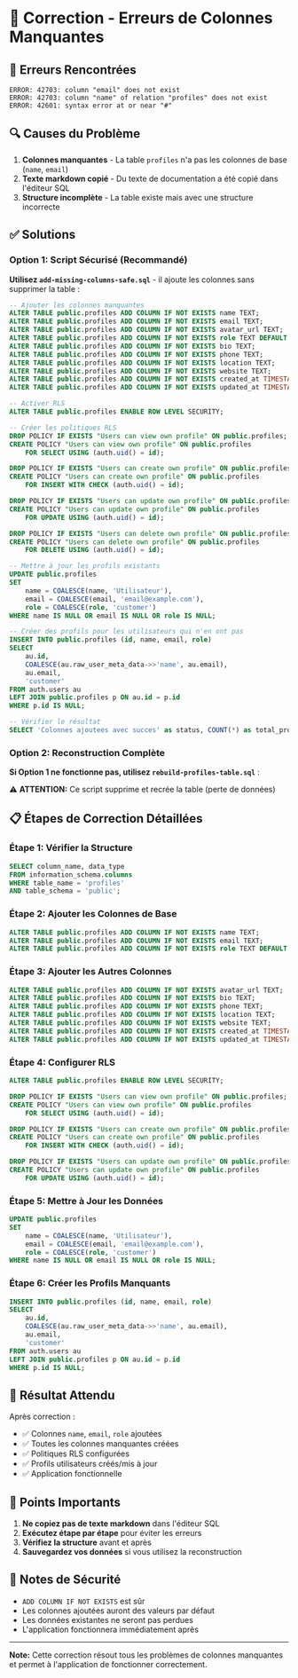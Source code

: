 # 🔧 Correction - Erreurs de Colonnes Manquantes

## 🚨 Erreurs Rencontrées

```
ERROR: 42703: column "email" does not exist
ERROR: 42703: column "name" of relation "profiles" does not exist
ERROR: 42601: syntax error at or near "#"
```

## 🔍 Causes du Problème

1. **Colonnes manquantes** - La table `profiles` n'a pas les colonnes de base (`name`, `email`)
2. **Texte markdown copié** - Du texte de documentation a été copié dans l'éditeur SQL
3. **Structure incomplète** - La table existe mais avec une structure incorrecte

## ✅ Solutions

### Option 1: Script Sécurisé (Recommandé)

**Utilisez `add-missing-columns-safe.sql`** - il ajoute les colonnes sans supprimer la table :

```sql
-- Ajouter les colonnes manquantes
ALTER TABLE public.profiles ADD COLUMN IF NOT EXISTS name TEXT;
ALTER TABLE public.profiles ADD COLUMN IF NOT EXISTS email TEXT;
ALTER TABLE public.profiles ADD COLUMN IF NOT EXISTS avatar_url TEXT;
ALTER TABLE public.profiles ADD COLUMN IF NOT EXISTS role TEXT DEFAULT 'customer';
ALTER TABLE public.profiles ADD COLUMN IF NOT EXISTS bio TEXT;
ALTER TABLE public.profiles ADD COLUMN IF NOT EXISTS phone TEXT;
ALTER TABLE public.profiles ADD COLUMN IF NOT EXISTS location TEXT;
ALTER TABLE public.profiles ADD COLUMN IF NOT EXISTS website TEXT;
ALTER TABLE public.profiles ADD COLUMN IF NOT EXISTS created_at TIMESTAMP WITH TIME ZONE DEFAULT NOW();
ALTER TABLE public.profiles ADD COLUMN IF NOT EXISTS updated_at TIMESTAMP WITH TIME ZONE DEFAULT NOW();

-- Activer RLS
ALTER TABLE public.profiles ENABLE ROW LEVEL SECURITY;

-- Créer les politiques RLS
DROP POLICY IF EXISTS "Users can view own profile" ON public.profiles;
CREATE POLICY "Users can view own profile" ON public.profiles
    FOR SELECT USING (auth.uid() = id);

DROP POLICY IF EXISTS "Users can create own profile" ON public.profiles;
CREATE POLICY "Users can create own profile" ON public.profiles
    FOR INSERT WITH CHECK (auth.uid() = id);

DROP POLICY IF EXISTS "Users can update own profile" ON public.profiles;
CREATE POLICY "Users can update own profile" ON public.profiles
    FOR UPDATE USING (auth.uid() = id);

DROP POLICY IF EXISTS "Users can delete own profile" ON public.profiles;
CREATE POLICY "Users can delete own profile" ON public.profiles
    FOR DELETE USING (auth.uid() = id);

-- Mettre à jour les profils existants
UPDATE public.profiles 
SET 
    name = COALESCE(name, 'Utilisateur'),
    email = COALESCE(email, 'email@example.com'),
    role = COALESCE(role, 'customer')
WHERE name IS NULL OR email IS NULL OR role IS NULL;

-- Créer des profils pour les utilisateurs qui n'en ont pas
INSERT INTO public.profiles (id, name, email, role)
SELECT 
    au.id,
    COALESCE(au.raw_user_meta_data->>'name', au.email),
    au.email,
    'customer'
FROM auth.users au
LEFT JOIN public.profiles p ON au.id = p.id
WHERE p.id IS NULL;

-- Vérifier le résultat
SELECT 'Colonnes ajoutees avec succes' as status, COUNT(*) as total_profiles FROM public.profiles;
```

### Option 2: Reconstruction Complète

**Si Option 1 ne fonctionne pas, utilisez `rebuild-profiles-table.sql`** :

⚠️ **ATTENTION:** Ce script supprime et recrée la table (perte de données)

## 📋 Étapes de Correction Détaillées

### Étape 1: Vérifier la Structure
```sql
SELECT column_name, data_type 
FROM information_schema.columns 
WHERE table_name = 'profiles' 
AND table_schema = 'public';
```

### Étape 2: Ajouter les Colonnes de Base
```sql
ALTER TABLE public.profiles ADD COLUMN IF NOT EXISTS name TEXT;
ALTER TABLE public.profiles ADD COLUMN IF NOT EXISTS email TEXT;
ALTER TABLE public.profiles ADD COLUMN IF NOT EXISTS role TEXT DEFAULT 'customer';
```

### Étape 3: Ajouter les Autres Colonnes
```sql
ALTER TABLE public.profiles ADD COLUMN IF NOT EXISTS avatar_url TEXT;
ALTER TABLE public.profiles ADD COLUMN IF NOT EXISTS bio TEXT;
ALTER TABLE public.profiles ADD COLUMN IF NOT EXISTS phone TEXT;
ALTER TABLE public.profiles ADD COLUMN IF NOT EXISTS location TEXT;
ALTER TABLE public.profiles ADD COLUMN IF NOT EXISTS website TEXT;
ALTER TABLE public.profiles ADD COLUMN IF NOT EXISTS created_at TIMESTAMP WITH TIME ZONE DEFAULT NOW();
ALTER TABLE public.profiles ADD COLUMN IF NOT EXISTS updated_at TIMESTAMP WITH TIME ZONE DEFAULT NOW();
```

### Étape 4: Configurer RLS
```sql
ALTER TABLE public.profiles ENABLE ROW LEVEL SECURITY;

DROP POLICY IF EXISTS "Users can view own profile" ON public.profiles;
CREATE POLICY "Users can view own profile" ON public.profiles
    FOR SELECT USING (auth.uid() = id);

DROP POLICY IF EXISTS "Users can create own profile" ON public.profiles;
CREATE POLICY "Users can create own profile" ON public.profiles
    FOR INSERT WITH CHECK (auth.uid() = id);

DROP POLICY IF EXISTS "Users can update own profile" ON public.profiles;
CREATE POLICY "Users can update own profile" ON public.profiles
    FOR UPDATE USING (auth.uid() = id);
```

### Étape 5: Mettre à Jour les Données
```sql
UPDATE public.profiles 
SET 
    name = COALESCE(name, 'Utilisateur'),
    email = COALESCE(email, 'email@example.com'),
    role = COALESCE(role, 'customer')
WHERE name IS NULL OR email IS NULL OR role IS NULL;
```

### Étape 6: Créer les Profils Manquants
```sql
INSERT INTO public.profiles (id, name, email, role)
SELECT 
    au.id,
    COALESCE(au.raw_user_meta_data->>'name', au.email),
    au.email,
    'customer'
FROM auth.users au
LEFT JOIN public.profiles p ON au.id = p.id
WHERE p.id IS NULL;
```

## 🎯 Résultat Attendu

Après correction :
- ✅ Colonnes `name`, `email`, `role` ajoutées
- ✅ Toutes les colonnes manquantes créées
- ✅ Politiques RLS configurées
- ✅ Profils utilisateurs créés/mis à jour
- ✅ Application fonctionnelle

## 🚨 Points Importants

1. **Ne copiez pas de texte markdown** dans l'éditeur SQL
2. **Exécutez étape par étape** pour éviter les erreurs
3. **Vérifiez la structure** avant et après
4. **Sauvegardez vos données** si vous utilisez la reconstruction

## 📝 Notes de Sécurité

- `ADD COLUMN IF NOT EXISTS` est sûr
- Les colonnes ajoutées auront des valeurs par défaut
- Les données existantes ne seront pas perdues
- L'application fonctionnera immédiatement après

---

**Note:** Cette correction résout tous les problèmes de colonnes manquantes et permet à l'application de fonctionner correctement.
